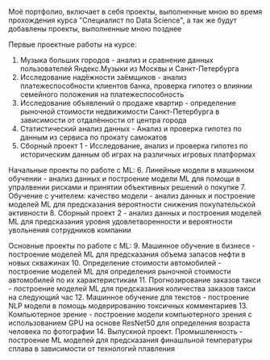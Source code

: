 Моё портфолио, включает в себя проекты, выполненные мною во время прохождения курса "Специалист по Data Science", а так же будут добавлены проекты, выполненные мною позднее

Первые проектные работы на курсе:
1. Музыка больших городов - анализ и сравнение данных пользователей Яндекс.Музыки из Москвы и Санкт-Петербурга
3. Исследование надёжности заёмщиков - анализ платежеспособности клиентов банка, проверка гипотез о влиянии семейного положения на платежеспособность
4. Исследование объявлений о продаже квартир - определение рыночной стоимости недвижимости Санкт-Петербурга в зависимости от отдалённости от центра города
5. Статистический анализ данных - Анализ и проверка гипотез по данным из сервиса по прокату самокатов
6. Сборный проект 1 - Исследование, анализ и проверка гипотез по историческим данным об играх на различных игровых платформах

Начальные проекты по работе с ML:
6. Линейные модели в машинном обучении - анализ данных и построение модели ML для помощи в упралвении рисками и принятии объективных решений о покупке
7. Обучение с учителем: качество модели - анализ данных и построение моделей ML для предсказания вероятности снижения покупательской активности
8. Сборный проект 2 - анализ данных и построения моделей ML для предсказания уровня удовлетворенности и вероятности увольнения сотрудников компании

Основные проекты по работе с ML:
9. Машинное обучение в бизнесе - построение моделей ML для предсказания объема запасов нефти в новых скважинах
10. Определение стоимости автомобилей - построение моделей ML для определения рыночной стоимости автомобилей по их характеристикам
11. Прогнозирование заказов такси - построение моделей ML для предсказания количества заказов такси на следующий час
12. Машинное обучение для текстов - построение NLP модели в помощь модерированию токсичных комментариев
13. Компьютерное зрение - построение модели компьютерного зрения с использованием GPU на основе ResNet50 для определения возраста человека по фотографии
14. Выпускной проект. Промышленность - построение ML моделей для предсказания финашльной температуры сплава в зависимости от технологий плавления 
